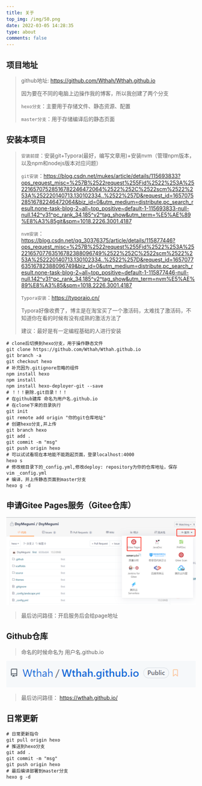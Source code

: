 ```yaml
---
title: 关于
top_img: /img/50.png
date: 2022-03-05 14:28:35
type: about
comments: false
---
```


## 项目地址

> github地址: https://github.com/Wthah/Wthah.github.io
>
> 因为要在不同的电脑上边操作我的博客，所以我创建了两个分支
>
> `hexo分支`：主要用于存储文件、静态资源、配置
>
> `master分支`：用于存储编译后的静态页面

## 安装本项目

> `安装前提`：安装git+Typora(最好，编写文章用)+安装nvm（管理npm版本，以及npm和nodejs版本对应问题）
>
> `git安装`：https://blog.csdn.net/mukes/article/details/115693833?ops_request_misc=%257B%2522request%255Fid%2522%253A%2522165707528516782246472064%2522%252C%2522scm%2522%253A%252220140713.130102334..%2522%257D&request_id=165707528516782246472064&biz_id=0&utm_medium=distribute.pc_search_result.none-task-blog-2~all~top_positive~default-1-115693833-null-null.142^v31^pc_rank_34,185^v2^tag_show&utm_term=%E5%AE%89%E8%A3%85git&spm=1018.2226.3001.4187
>
> `nvm安装`：https://blog.csdn.net/qq_30376375/article/details/115877446?ops_request_misc=%257B%2522request%255Fid%2522%253A%2522165707763516782388096749%2522%252C%2522scm%2522%253A%252220140713.130102334..%2522%257D&request_id=165707763516782388096749&biz_id=0&utm_medium=distribute.pc_search_result.none-task-blog-2~all~top_positive~default-1-115877446-null-null.142^v31^pc_rank_34,185^v2^tag_show&utm_term=nvm%E5%AE%89%E8%A3%85&spm=1018.2226.3001.4187
>
> `Typora安装`：https://typoraio.cn/
>
> Typora好像收费了，博主是在淘宝买了一个激活码，太难找了激活码，不知道你在看的时候有没有成熟的激活方法了
>
> 建议：最好是有一定编程基础的人进行安装

```shell
# clone后切换到hexo分支，用于操作静态文件
git clone https://github.com/Wthah/Wthah.github.io
git branch -a
git checkout hexo
# 补充因为.gitignore忽略的组件
npm install hexo
npm install
npm install hexo-deployer-git --save
# ！！！删除.git目录！！！
# 在github建库 命名为用户名.github.io
# 在clone下来的目录执行
git init
git remote add origin "你的git仓库地址"
# 创建hexo分支,并上传
git branch hexo
git add .
git commit -m "msg"
git push origin hexo
# 可以试试看现在本地能不能跑起页面，登录localhost:4000
hexo s
# 修改根目录下的_config.yml,修改deploy: repository为你的仓库地址，保存
vim _config.yml
# 编译，并上传静态页面到master分支
hexo g -d
```

## 申请Gitee Pages服务（Gitee仓库）

![image-20220706144551235](/img/about/image-20220706144551235.png)

> 最后访问路径：开启服务后会给page地址

## Github仓库

> 命名的时候命名为 用户名.github.io

![image-20220706144716251](/img/about/image-20220706144716251.png)

> 最后访问路径： https://wthah.github.io/

## 日常更新

```shell
# 日常更新指令
git pull origin hexo
# 推送到hexo分支
git add .
git commit -m "msg"
git push origin hexo
# 最后编译部署到master分支
hexo g -d
```
